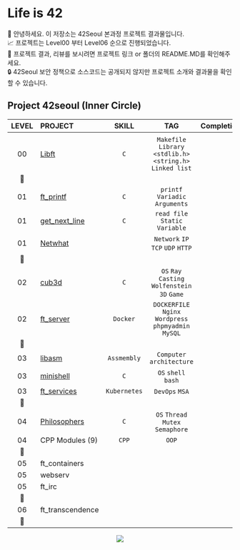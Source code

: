 # Life is 42

🤚 안녕하세요. 이 저장소는 42Seoul 본과정 프로젝트 결과물입니다.  
📈 프로젝트는 Level00 부터 Level06 순으로 진행되었습니다.  
🔗 프로젝트 결과, 리뷰를 보시려면 프로젝트 링크 or 폴더의 README.MD를 확인해주세요.  
🔒 42Seoul 보안 정책으로 소스코드는 공개되지 않지만 프로젝트 소개와 결과물을 확인할 수 있습니다.  


## Project 42seoul (Inner Circle)
|LEVEL	|PROJECT							|SKILL			|TAG													| Completion 				|
|:-:	|:--								|:-:			|:-:													|--:						|
|		|									|				|														|							|
|00		|[Libft](./libft) 					|`C`			|`Makefile` `Library` `<stdlib.h>` `<string.h>` `Linked list`|:white_check_mark:	|
|:star2:|									|				|														| 							|
|01		|[ft_printf](./ft_printf) 			|`C`			|`printf` `Variadic Arguments`							|:white_check_mark:			|
|01		|[get_next_line](./get_next_line)	|`C`			|`read file` `Static Variable`							|:white_check_mark:			|
|01		|[Netwhat](./Netwhat) 				|				|`Network` `IP` `TCP` `UDP` `HTTP`						|:white_check_mark:			|
|:star2:|									|				|														|							|
|02		|[cub3d](./cub3d) 					|`C`			|`OS` `Ray Casting` `Wolfenstein 3D` `Game` 			|:white_check_mark:			|
|02		|[ft_server](./ft_server) 			|`Docker`		|`DOCKERFILE` `Nginx` `Wordpress` `phpmyadmin` `MySQL`	|:white_check_mark:			|
|:star2:|									|				|														|							|
|03		|[libasm](./libasm) 				|`Assmembly`	|`Computer architecture`								|:white_check_mark:			|
|03		|[minishell](./minishell) 			|`C`			|`OS` `shell` `bash`  									|:white_check_mark:			|
|03		|[ft_services](./ft_services)	 	|`Kubernetes`	|`DevOps` `MSA` 										|:white_check_mark:			|
|:star2:|									|				|														|							|
|04		|[Philosophers](./Philosophers) 	|`C`			|`OS` `Thread` `Mutex` `Semaphore`						|:white_check_mark:			|
|04		|CPP Modules (9) 					|`CPP`			|`OOP`													|:black_square_button:		|
|:star2:|									|				|														|							|
|05		|ft_containers 						|				|														|:black_square_button:		|
|05		|webserv 							|				|														|:black_square_button:		|
|05		|ft_irc 							|				|														|:black_square_button:		|
|:star2:|									|				|														|							|
|06		|ft_transcendence 					|				|														|:black_square_button:		|
|:star2:|									|				|														|							|


<div align=center>

<a href="https://hits.seeyoufarm.com"><img src="https://hits.seeyoufarm.com/api/count/incr/badge.svg?url=https%3A%2F%2Fgithub.com%2Fku-kim%2FProject_42seoul&count_bg=%2379C83D&title_bg=%23555555&icon=&icon_color=%23E7E7E7&title=hits&edge_flat=false"/></a>

</div>
